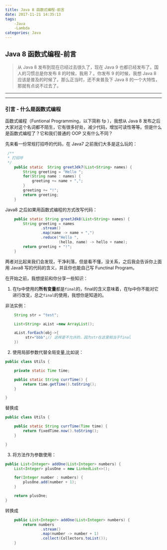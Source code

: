 ```yaml
---
title: Java 8 函数式编程-前言
date: 2017-11-21 14:35:13
tags:
    -Java
    -Lambda
categories: Java
---
```


## Java 8 函数式编程-前言

>从 Java 8 发布到现在已经过去很久了，现在 Java 9 也都已经发布了。国人的习惯总是你发布 8 的时候，我用 7 。你发布 9 的时候，我想 Java 8 应该是普及的时候了。那么正当时，还不来普及下 Java 8 的一个大特性，那就有点说不过去了。

----------------

------------

### 引言 - 什么是函数式编程

函数式编程（Funtional Programming，以下简称 fp ），我想从 Java 8 发布之后大家对这个名词都不陌生，它有很多好处，减少代码，增加可读性等等。但是什么是函数式编程了？它和我们普通的 OOP 又有什么不同？

先来看一份常规打招呼的代码，在 Java7 之前我们大多是这么玩的：
<!--more-->
```java
 /**
 * 打招呼
 */
    public static  String greetJdk7(List<String> names) {
        String greeting = "Hello ";
        for(String name : names) {
            greeting += name + ",";
        }
        greeting += "!";
        return greeting;
    }
```

Java8 之后如果用函数式编程的方式改写代码：

```java
    public static String greetJdk8(List<String> names) {
        String greeting = names
                .stream()
                .map(name -> name + ",")
                .reduce("Hello ",
                        (hello, name) -> hello + name);
        return greeting + "!";
    }
```

两者对比起来我们会发现，干净利落，但是看不懂，没关系，之后我会告诉你上面用 Java8 写的代码的含义，并且你也能自己写 Functinal Program。 

在开始之前，我想提前和你分享一些知识：

1. 在fp中使用的**所有变量**都是`final`的，final的含义意味着，在fp中你不能对它进行改变，总之`final`的使用，我想你是知道的。

非法实例：

```java
    String str = "test";

    List<String> aList =new ArrayList();

    aList.forEach(obj->{
         str="bbb";// 这样是不允许的，因为str在这里相当于final
    })

```

2. 使用局部参数代替全局变量,比如说：

```java
public class Utils {

    private static Time time;

    public static String currTime() {
        return time.getTime().toString();
    }

}
```

替换成

```java
public class Utils {

    public static String currTime(Time time) {
        return fixedTime.now().toString();
    }

}
```

3. 将方法作为参数使用：

```java
public List<Integer> addOne(List<Integer> numbers) {
    List<Integer> plusOne = new LinkedList<>();

    for(Integer number : numbers) {
        plusOne.add(number + 1);
    }

    return plusOne;
}
```

转换成

```java
    public List<Integer> addOne(List<Integer> numbers) {
        return numbers
                .stream()
                .map(number -> number + 1)
                .collect(Collectors.toList());
    }
```

<!--
### 函数对象

Java 8 中，函数成为了“第一等公民”，这就意味着，我们可以将函数作为其他函数(俗称方法)的参数，或者将函数作为返回参数，或者像对象一样定义一个函数来使用。

未完待续
-->
